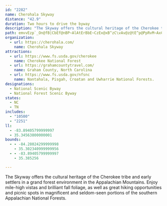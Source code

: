 ```yaml
---
id: "2282"
name: Cherohala Skyway
distance: "42.9"
duration: Two hours to drive the byway
description: "The Skyway offers the cultural heritage of the Cherokee tribe and early settlers in a grand forest environment in the Appalachian Mountains. Enjoy mile-high vistas and brilliant fall foliage, as well as great hiking\r\nopportunities and picnic spots in magnificent and seldom-seen portions of the southern Appalachian National Forests."
path: emvvEzp`_On@fB|CbEf@nBP~AlAtErBbE~CzEx@xB^zC\vAv@z@tE^p@PpRvM~AxCn@~Cd@lGGvM^pE|@`DdDxFhBnHj@dE\`IEtJYjAi@l@u@ZaDIiAX[l@Oj@S`DB~@~@nBnBN|AC~AXzClBjDdD`D~FtFrCp@n@|KnRdBpFVnEO`Hu@jDcB~BwBXyBq@iB`@c@jA?pB^fDfAdDrDlH?nC_BlCqDrCyAdCm@lCv@rClF`Kn@fD?dD_A`DPjAf@hAlCxCp@|AbBzJlAlJhA`Ed@dAxArBlDtCd@|@\nBMxDrA`GLjEXxA|@tA`@rAR|AT`H^nAX\~@RZ?|@m@hBeCfEsHhCcDfA}@v@Sv@DXLh@j@JZJbAo@lEA~@Hl@~AhERjATrC^`Bb@v@rCrDnAxBn@~ANfABfAYjET~Ar@tAbCvCrK|Jp@|@^hA|@|HzAnG?dAE`@_@x@gCvBUx@E`AD^Xx@lCrCt@fBPjAV`IZrDBdAM~@u@dAo@Tu@?q@YyFeFmAc@u@FUJgBrBo@^u@Ds@Wi@m@UeA?gA\sCBkAQsB_@eAWYq@[y@Co@VkB`CoAr@y@DsAm@uA_Cm@yBWaCY_GSeA_@s@m@_@kAAoA^iA~@c@x@YfAKlA@lA\pBd@`BnDtGpCjH^p@h@^n@HbBShADhAd@Zp@LtAUzHZdE^fCv@dDz@xBx@lAl@j@pAT`Ds@t@AXFfCrB~DrCrBdDl@n@~DvBfDrCz@X\?xAYzACtAb@p@l@vDdFfGzFt@~@lAdBrBtDbA~C`Lxb@n@tDb@xDJ~EUdC]rAi@fAmBzCq@jBKxB^fJGhAWbAc@r@u@d@}@LyCDs@Ro@bAIZA`AP~@b@p@pKfGrBrBrB~CnArDl@tC^`DZjEBfEGpA[nBu@jBgAvAuAl@wBNu@PqC~Bw@d@}@X_A@y@Ym@m@kAgBm@e@WE]As@LeBdAw@LoASiAi@y@OsCF}AMeDyAwCKyA[u@e@aAyA[eA{@aGWeAs@_BcAgAu@Yu@Is@NULc@j@o@~C_@x@o@f@wDrAe@l@]|Ak@vE}@jDIdARfBZz@pDhDvCfDdAxAhA`Cb@pBJnBOjB[~@cA~@w@N{@AiCk@mAPi@j@{@rBc@n@s@^{@Hy@Us@c@kKyHu@Sy@@YJo@d@uIhKo@p@sAj@y@FcA?{A]y@c@u@s@s@{@g@cAk@mBOuAC{Cb@{C^eAx@wAxCmD`@gBJoBKyC]qBw@aBo@q@u@_@y@My@@yA^sClC{@X}@?yAc@}AWaFVu@WYW_@y@u@aCc@q@UOs@QsALy@^o@l@e@~@}BdHi@t@u@h@}@L_AKyAo@sEoC]GiAF}@x@W|ADdAb@fBnCrFr@tB`@|BNlDGzB_@lB}@~BaExFUdAYtDq@vAqCrBeBrBs@Zu@DYGcAs@wC_DiBeCe@y@YaACkAFa@Z}@bDgERy@@aAQeAyAmE_@y@SWo@SiA@m@b@c@r@u@tCsBdLyClGOfAOxCSfAM^SZUXWPeCdA[NYPYPWTg@t@}@fAe@^YN]N_@Lw@Ps@XWRQVOXOf@ANEfAp@xDjA`ExDrINfBUxDyAnJDrAj@xAbAfBH|AOfBiB~C]x@Kx@HxAdAzAlBjAZz@KjA_@rB?~@~@rFH~BoClJS`BHp@jAnBh@xACx@kA|LDvEfB|H~AfEH`A?VIj@k@dAeA`@}A`@c@Vc@`@MRKXIZI`@O~DCh@]~@WX_@Z{@H{Ac@eBo@a@CU?[FYLa@TQPq@z@q@v@kAhA]TiAv@e@r@Ud@]`BCx@BbAJ`ME`DIfAg@`CKXa@x@sArBM`@Ib@Al@@fCG~@Sf@Ub@k@d@yFxAoAz@k@j@q@dAy@dBc@lAQr@w@xCi@jAmBpDi@jBMzADfCJpBdBlG@tCQvAO`ASt@g@~@gCdFOl@Iz@Ez@AhAJfAR`BnCpHh@`BDTBj@Aj@EVK`@KTOVWj@e@v@Sl@c@`BGfA?r@Bj@Ht@r@fETvATbBItAEXCPU`@aA`AGHwBvB[h@Qn@Mt@Ir@E|BBtAHv@FbBCn@Kb@S`@k@b@q@ZmAv@SVUn@gArB]Le@FYEg@S{Ba@k@BsAn@a@h@s@dBi@t@i@`@}@\oA\]PUNYZU\M^Kd@If@G|@YhEEdBuAvGO`AEd@CdALnCT|ARjAl@`Cl@vBfBlFxCxI`BtDxDvGf@`Bf@rB^xD^x@pAhAjAh@lAdA`AdBv@z@r@n@~@b@bAj@^ZVVp@|@`CzDtBtChB~AxA`Ar@\fFrBj@`@`@b@\b@LZRf@J`AErAQrAWl@o@l@aAJeA?iBKe@?}@BqGr@{B`@o@d@a@r@ShAE|A?|DErAC^IZyA`BeCNsBm@qB}AiBaBmAyBs@eCi@wBo@yBSk@[]q@Um@GoAHcATwC^mBFcBQiAYq@_@m@o@Wq@O{@E}@@kAb@yD?m@Ks@O]OYSOc@Q}@Su@Qm@Qm@UQUKWKi@Eu@DcADoBCm@Mw@We@e@q@_@We@Yc@O_A]cBSi@@a@Fc@Re@l@Wb@OTSXWT_@Nc@Dq@?s@Mi@Wi@Y]WY_@_@q@o@sA]cA_@k@[]UQYOOCWG_@?a@BgBTqBh@{A\gAAy@SmAi@aAs@m@{@s@oAy@kA[a@[YYM[IwA?iABa@C]E]K[O[Ya@a@m@m@aC}AuAs@_Bs@iC}@_AQWCs@IqAEsBL{@Fk@L]P[Tc@h@[v@AhAHt@Rf@LVRT^VVNnA`@t@XhAh@j@j@\v@Pr@NhAPhB?fAvBrCzB~B|EnEjDhDjDzCvF~Ft@~@pA|Cx@bDf@bBXn@V^h@p@n@`@z@ZjAHfACpBUj@G`BIp@?`@DhATh@RtG`FnA`AvGlFpAdA~@`AZXHJFPFTBTBrAErEDdAHj@J`@P^RZTVVN`@P`@Fp@AnBUfBYfAGd@Dh@Pf@`@^`@Zn@Jt@LjE@jD?`BHtAH\HVLTpB~BvDpEj@bAh@|AtC|IhFb@p@Nv@Tx@`@l@d@\\^d@rBpDpElIhBfDjClFrB~EdBvDxA|Cr@nAb@p@`@v@LZJXV~@b@zBH`@HVJb@FNZr@zAhCj@|@b@lAJ\HZF\L`AF~@HdAJtAFp@Db@LfAJr@Rr@f@pA~CzGt@|AXp@Xr@J^BTFl@@L@P?\?LCNALANK\o@`BUb@a@z@g@~@M^IXMf@Ef@AT?V?RFx@Fd@DVJXRf@HLNRHHNPv@l@p@d@NJRNXXPRTZPXRb@N^FPJ\H\RnAFjA?r@?FA\Cr@E\UvAWbAWz@Sl@[r@c@bAm@~@c@d@SJiAb@w@RiATUHSPQVWd@OVEJCLIb@AFEZC^?d@LjEBd@Df@D\Jv@Pn@f@dB`@`A|AlDXp@Xr@Tr@DJRt@PdAFt@Db@@d@?N?\?`@Cf@Gl@CTIZENGV[`ASl@I\G\EXGp@A`@@PFp@P~@XzADZF\@Z@XCb@AZC`@Ih@iAjD]`AMb@I\Mr@E`@A\Cz@@T@P@^BZLv@Nf@Nb@HPfE~HXd@fCtDhAzAh@p@lBxBjDhD|@v@RRRXR\Zr@L\HXDZDVBT@X?VA`@Cr@El@Ih@Md@IRKVQVsFnH_C~CWd@Yl@Ur@Ib@GXGn@Ct@?b@@l@BVB\Lr@Lj@^nAt@bCXx@FTH\B\Ad@E`@EPGPMRKPILu@|@iDlEg@p@e@r@]p@MZIVK^I`@Gt@Cz@?L@\@LLf@FPRf@N^PVTVHDHFhClA`@LHFJJFHJTFZF`@?PA\Gj@SjA]xAC\?PDXFXJXHPLPPTT`@PXDNDJDR@LB`@C^CZM\SXc@^[Ry@d@sC`Bs@Z_@J]Dk@Be@@s@@i@Ji@PYRY`@KXG\CVDxALhBH`AR~BFh@PjA^bBhAzEHXDRHVJXJVVd@n@~@f@p@Z`@rBhCtAfBxAhBd@n@`BjBj@r@V\NVJVBT@J?JANCXCXSd@MTQVSPMHIBa@FM?MAk@G]EgCc@k@Ec@EQ@M@MB_@HSFMFYXMPYj@Od@Ml@Gv@Ef@Ap@@n@Fr@Jh@Nn@N`@Tb@RZb@j@\\tClBj@Zp@\h@`@d@\p@l@h@n@h@z@`@d@^ZXNZFZB^?PAPBJBPHJJz@jAR\Tn@Lj@RzAIp@Ij@IZIXKXKTU`@Yd@uAlAaEfD}@n@aAl@q@XqBt@kAd@o@b@c@b@SZYh@Oh@Kx@Gh@?n@?~@AZIf@Ml@Qp@s@pB[fAQr@Id@Eb@@b@B\DVFRHVJTLPb@b@\R^F|@Jr@?v@Cj@Gl@Kn@Sr@[ZQ\Yf@g@b@i@j@aAZq@\{@\s@l@eAXa@`CqDXWTONGPAJ@NDNHNNNTFTBZ?\AXEZGZIRg@lAKVKXOl@}@dEeBrJMb@ELKXMRQTKHQFKD[Dm@DwDDc@D_@Fa@Lc@RYNSLMJKLMLOVIRIREPCNCREf@?Z@PBRBPH^FPHRFJRZPTJHPNXNRHVF`@H~B^RFRHRNLJLLLNDNFNDPHd@BN?P?VAXCRIZGNGLMNKNONy@p@_@VaAd@}Bx@_A\[NGBWL[TWTUZGHQZu@tAiBrDq@zA_DdI[z@Un@w@dC]lAId@I\_@vBa@vBMx@eB`K]pB{@dEmA|Fc@vBS~@eA|F_@z@c@p@cD~C[`AgBbMRxLSfAyAxB}DnHs@fAQPQL[N_@D{@DMB[H[LSRWZe@n@cBfCg@x@g@hAUn@K\
organization:
  - url: https://cherohala.com/
    name: Cherohala Skyway
attractions:
  - url: https://www.fs.usda.gov/cherokee
    name: Cherokee National Forest
  - url: https://grahamcountytravel.com/
    name: Graham County, North Carolina
  - url: https://www.fs.usda.gov/nfsnc
    name: Nantahala, Pisgah, Croatan and Uwharrie National Forests.
designations:
  - National Scenic Byway
  - National Forest Scenic Byway
states:
  - NC
  - TN
includes:
  - "10500"
  - "2251"
ll:
  - -83.89405799999997
  - 35.34563800000001
bounds:
  - - -84.28024299999998
    - 35.302340999999956
  - - -83.89405799999997
    - 35.385256

---
```


The Skyway offers the cultural heritage of the Cherokee tribe and early settlers in a grand forest environment in the Appalachian Mountains. Enjoy mile-high vistas and brilliant fall foliage, as well as great hiking opportunities and picnic spots in magnificent and seldom-seen portions of the southern Appalachian National Forests.
